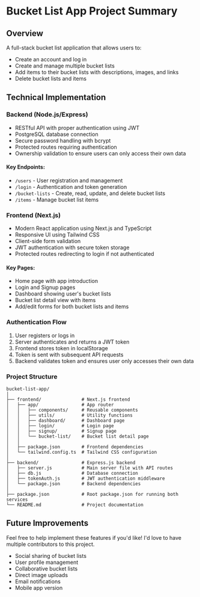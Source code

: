 # Bucket List App Project Summary

## Overview

A full-stack bucket list application that allows users to:

- Create an account and log in
- Create and manage multiple bucket lists
- Add items to their bucket lists with descriptions, images, and links
- Delete bucket lists and items

## Technical Implementation

### Backend (Node.js/Express)

- RESTful API with proper authentication using JWT
- PostgreSQL database connection
- Secure password handling with bcrypt
- Protected routes requiring authentication
- Ownership validation to ensure users can only access their own data

#### Key Endpoints:

- `/users` - User registration and management
- `/login` - Authentication and token generation
- `/bucket-lists` - Create, read, update, and delete bucket lists
- `/items` - Manage bucket list items

### Frontend (Next.js)

- Modern React application using Next.js and TypeScript
- Responsive UI using Tailwind CSS
- Client-side form validation
- JWT authentication with secure token storage
- Protected routes redirecting to login if not authenticated

#### Key Pages:

- Home page with app introduction
- Login and Signup pages
- Dashboard showing user's bucket lists
- Bucket list detail view with items
- Add/edit forms for both bucket lists and items

### Authentication Flow

1. User registers or logs in
2. Server authenticates and returns a JWT token
3. Frontend stores token in localStorage
4. Token is sent with subsequent API requests
5. Backend validates token and ensures user only accesses their own data

### Project Structure

```
bucket-list-app/
│
├── frontend/               # Next.js frontend
│   ├── app/                # App router
│   │   ├── components/     # Reusable components
│   │   ├── utils/          # Utility functions
│   │   ├── dashboard/      # Dashboard page
│   │   ├── login/          # Login page
│   │   ├── signup/         # Signup page
│   │   └── bucket-list/    # Bucket list detail page
│   │
│   ├── package.json        # Frontend dependencies
│   └── tailwind.config.ts  # Tailwind CSS configuration
│
├── backend/                # Express.js backend
│   ├── server.js           # Main server file with API routes
│   ├── db.js               # Database connection
│   ├── tokenAuth.js        # JWT authentication middleware
│   └── package.json        # Backend dependencies
│
├── package.json            # Root package.json for running both services
└── README.md               # Project documentation
```

## Future Improvements

Feel free to help implement these features if you'd like! I'd love to have multiple contributors to this project.

- Social sharing of bucket lists
- User profile management
- Collaborative bucket lists
- Direct image uploads
- Email notifications
- Mobile app version
